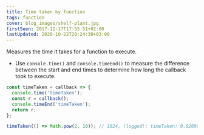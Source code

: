 ```yaml
---
title: Time taken by function
tags: function
cover: blog_images/shelf-plant.jpg
firstSeen: 2017-12-17T17:55:51+02:00
lastUpdated: 2020-10-22T20:24:30+03:00
---
```


Measures the time it takes for a function to execute.

- Use `console.time()` and `console.timeEnd()` to measure the difference between the start and end times to determine how long the callback took to execute.

```js
const timeTaken = callback => {
  console.time('timeTaken');
  const r = callback();
  console.timeEnd('timeTaken');
  return r;
};
```

```js
timeTaken(() => Math.pow(2, 10)); // 1024, (logged): timeTaken: 0.02099609375ms
```
